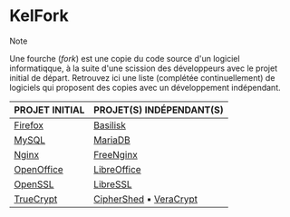 # KelFork

> [!NOTE]
> Une fourche (_fork_) est une copie du code source d'un logiciel informatiqque, à la suite d'une scission des développeurs avec le projet initial de départ. Retrouvez ici une liste (complétée continuellement) de logiciels qui proposent des copies avec un développement indépendant.

|PROJET INITIAL|PROJET(S) INDÉPENDANT(S)|
|:--|:--|
|[Firefox](https://www.mozilla.org/fr)|[Basilisk](https://www.basilisk-browser.org)|
|[MySQL](https://www.mysql.com/fr)|[MariaDB](https://mariadb.org)|
|[Nginx](https://nginx.org)|[FreeNginx](https://freenginx.org)|
|[OpenOffice](https://www.openoffice.org/fr)|[LibreOffice](https://fr.libreoffice.org)|
|[OpenSSL](https://www.openssl.org)|[LibreSSL](https://www.libressl.org)|
|[TrueCrypt](https://truecrypt.fr)|[CipherShed](https://www.ciphershed.org) ▪ [VeraCrypt](https://www.veracrypt.fr/en/Home.html)|
